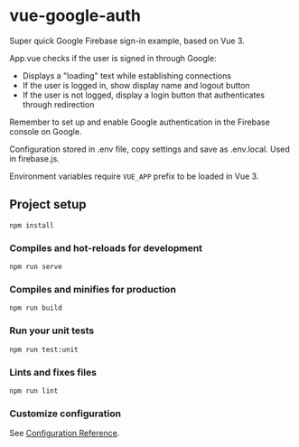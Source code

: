 # vue-google-auth
Super quick Google Firebase sign-in example, based on Vue 3.

App.vue checks if the user is signed in through Google:
- Displays a "loading" text while establishing connections
- If the user is logged in, show display name and logout button
- If the user is not logged, display a login button that authenticates through redirection

Remember to set up and enable Google authentication in the Firebase console on Google.

Configuration stored in .env file, copy settings and save as .env.local. Used in firebase.js.

Environment variables require `VUE_APP` prefix to be loaded in Vue 3.

## Project setup
```
npm install
```

### Compiles and hot-reloads for development
```
npm run serve
```

### Compiles and minifies for production
```
npm run build
```

### Run your unit tests
```
npm run test:unit
```

### Lints and fixes files
```
npm run lint
```

### Customize configuration
See [Configuration Reference](https://cli.vuejs.org/config/).
